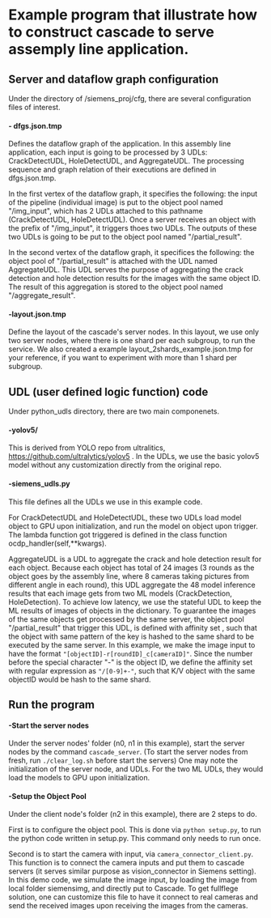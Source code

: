# Example program that illustrate how to construct cascade to serve assemply line application.


## Server and dataflow graph configuration

Under the directory of /siemens_proj/cfg, there are several configuration files of interest.

#### - dfgs.json.tmp

Defines the dataflow graph of the application. In this assembly line application, each input is going to be
processed by 3 UDLs: CrackDetectUDL, HoleDetectUDL, and AggregateUDL. The processing sequence and graph relation of their executions are defined in dfgs.json.tmp.

In the first vertex of the dataflow graph, it specifies the following: the input of the pipeline (individual image) is put to the object pool named "/img_input", which has 2 UDLs attached to this pathname (CrackDetectUDL, HoleDetectUDL). Once a server receives an object with the prefix of "/img_input", it triggers thoes two UDLs. The outputs of these two UDLs is going to be put to the object pool named "/partial_result".

In the second vertex of the dataflow graph, it specifices the following: the object pool of "/partial_result" is attached with the UDL named AggregateUDL. This UDL serves the purpose of aggregating the crack detection and hole detection results for the images with the same object ID. The result of this aggregation is stored to the object pool named "/aggregate_result".


#### -layout.json.tmp

Define the layout of the cascade's server nodes. In this layout, we use only two server nodes, where there is one shard per each subgroup, to run the service. We also created a example layout_2shards_example.json.tmp for your reference, if you want to experiment with more than 1 shard per subgroup.


## UDL (user defined logic function) code

Under python_udls directory, there are two main componenets.

#### -yolov5/

This is derived from YOLO repo from ultralitics, https://github.com/ultralytics/yolov5 . In the UDLs, we use the basic yolov5 model without any customization directly from the original repo.

#### -siemens_udls.py

This file defines all the UDLs we use in this example code. 

For CrackDetectUDL and HoleDetectUDL, these two UDLs load model object to GPU upon initialization, and run the model on object upon trigger. The lambda function got triggered is defined in the class function ocdp_handler(self,**kwargs).

AggregateUDL is a UDL to aggregate the crack and hole detection result for each object. Because each object has total of 24 images (3 rounds as the object goes by the assembly line, where 8 cameras taking pictures from different angle in each round), this UDL aggregate the 48 model inference results that each image gets from two ML models (CrackDetection, HoleDetection). To achieve low latency, we use the stateful UDL to keep the ML results of images of objects in the dictionary. To guarantee the images of the same objects get processed by the same server, the object pool "/partial_result" that trigger this UDL, is defined with affinity set , such that the object with same pattern of the key is hashed to the same shard to be executed by the same server. In this example, we make the image input to have the format ```"[objectID]-r[roundID]_c[cameraID]"```. Since the number before the special character "-" is the object ID, we define the affinity set with regular expression as ```"/[0-9]+-"```, such that K/V object with the same objectID would be hash to the same shard.

## Run the program

#### -Start the server nodes

Under the server nodes' folder (n0, n1 in this example), start the server nodes by the command ```cascade_server```. (To start the server nodes from fresh, run ``` ./clear_log.sh ``` before start the servers)
One may note the initialization of the server node, and UDLs. For the two ML UDLs, they would load the models to GPU upon initialization.

#### -Setup the Object Pool

Under the client node's folder (n2 in this example), there are 2 steps to do.

First is to configure the object pool. This is done via ``` python setup.py ```, to run the python code written in setup.py. This command only needs to run once. 

Second is to start the camera with input, via ``` camera_connector_client.py ```. This function is to connect the camera inputs and put them to cascade servers (it serves similar purpose as vision_connector in Siemens setting). In this demo code, we simulate the image input, by loading the image from local folder siemensimg, and directly put to Cascade. To get fullflege solution, one can customize this file to have it connect to real cameras and send the received images upon receiving the images from the cameras. 